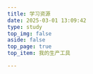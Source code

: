 ```yaml
---
title: 学习资源
date: 2025-03-01 13:09:42
type: study
top_img: false
aside: false
top_page: true
top_item: 我的生产工具

---
```


